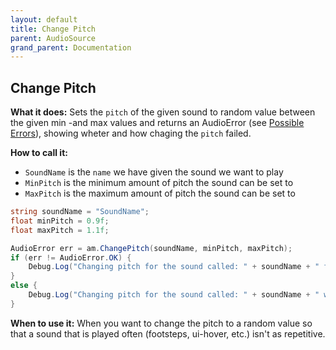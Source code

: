 ```yaml
---
layout: default
title: Change Pitch
parent: AudioSource
grand_parent: Documentation
---
```


## Change Pitch
**What it does:**
Sets the ```pitch``` of the given sound to random value between the given min -and max values and returns an AudioError (see [Possible Errors](https://mathewhdyt.github.io/Unity-Audio-Manager/docs/documentation/index/#possible-errors)), showing wheter and how chaging the ```pitch``` failed.

**How to call it:**
- ```SoundName``` is the ```name``` we have given the sound we want to play
- ```MinPitch``` is the minimum amount of pitch the sound can be set to
- ```MaxPitch``` is the maximum amount of pitch the sound can be set to

```csharp
string soundName = "SoundName";
float minPitch = 0.9f;
float maxPitch = 1.1f;

AudioError err = am.ChangePitch(soundName, minPitch, maxPitch);
if (err != AudioError.OK) {
    Debug.Log("Changing pitch for the sound called: " + soundName + " failed with error id: " + err);
}
else {
    Debug.Log("Changing pitch for the sound called: " + soundName + " with the given minimum pitch being: " + minPitch.ToString("0.00") + " and the given maximum pitch being: " + maxPitch.ToString("0.00") + " succesfull");
}
```

**When to use it:**
When you want to change the pitch to a random value so that a sound that is played often (footsteps, ui-hover, etc.) isn't as repetitive.
